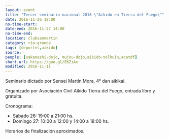 ```yaml
---
layout: event 
title: "Tercer seminario nacional 2016 \"Aikido en Tierra del Fuego\""
date: 2016-11-26 19:00
no-time-start: 
date-end: 2016-11-27 14:00
no-time-end: 
location: clubsanmartin
category: rio-grande
tags: [deportes,aikido]
source: 
people: [sakanashi-dojo, mujou-dojo,aikido-tolhuin,acatdf]
short-url: https://goo.gl/EKZiAx
modified: 2016-11-11
---
```


Seminario dictado por Sensei Martín Mora, 4° dan aikikai.

Organizado por Asociación Civil Aikido Tierra del Fuego, entrada libre y gratuita.

Cronograma:

- Sábado 26: 19:00 a 21:00 hs.
- Domingo 27: 10:00 a 12:00 y 14:00 a 18:00 hs.

Horarios de finalización aproximados.